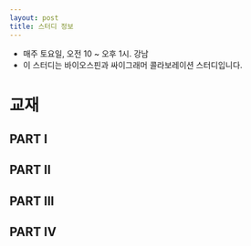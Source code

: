 ```yaml
---
layout: post
title: 스터디 정보 
---
```


* 매주 토요일, 오전 10 ~ 오후 1시. 강남
* 이 스터디는 바이오스핀과 싸이그래머 콜라보레이션 스터디입니다.


# 교재

## PART I   


## PART II


## PART III


## PART IV

